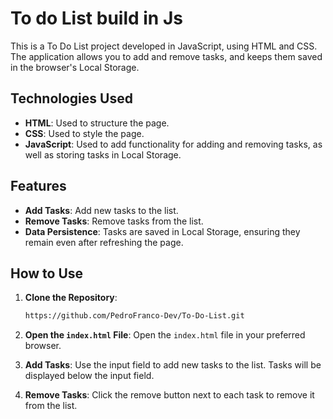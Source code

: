 # To do List build in Js
This is a To Do List project developed in JavaScript, using HTML and CSS. The application allows you to add and remove tasks, and keeps them saved in the browser's Local Storage.

## Technologies Used

- **HTML**: Used to structure the page.
- **CSS**: Used to style the page.
- **JavaScript**: Used to add functionality for adding and removing tasks, as well as storing tasks in Local Storage.

## Features

- **Add Tasks**: Add new tasks to the list.
- **Remove Tasks**: Remove tasks from the list.
- **Data Persistence**: Tasks are saved in Local Storage, ensuring they remain even after refreshing the page.

## How to Use

1. **Clone the Repository**:
    ```bash
    https://github.com/PedroFranco-Dev/To-Do-List.git
    ```

2. **Open the `index.html` File**:
    Open the `index.html` file in your preferred browser.

3. **Add Tasks**:
    Use the input field to add new tasks to the list. Tasks will be displayed below the input field.

4. **Remove Tasks**:
    Click the remove button next to each task to remove it from the list.
